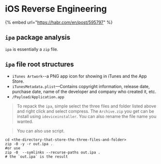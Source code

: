 # iOS Reverse Engineering

{% embed url="https://habr.com/en/post/595797" %}

## `ipa` package analysis

`ipa` is essentially a `zip` file.

## `ipa` file root structures

* `iTunes Artwork`--a PNG app icon for showing in iTunes and the App Store.
* `iTunesMetadata.plist`—Contains copyright information, release date, purchase date, name of the developer and company who created it, etc.
* `/Payload/Application.app`

> To repack the `ipa`, simple select the three files and folder listed above and right click and select compress. The `Archive.zip` you get can be install using `ideviceinstaller`. You can also rename the file name you wanted.

> You can also use script.

```
cd <the-directory-that-store-the-three-files-and-folder>
zip -0 -y -r out.ipa .
#or use
zip -0  --symlinks --recurse-paths out.ipa .
# the `out.ipa` is the result
```
